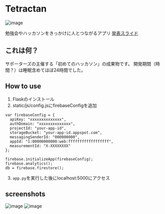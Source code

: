 # Tetractan
![image](https://user-images.githubusercontent.com/34613945/111903328-1dca1b00-8a85-11eb-8e97-ffec73775573.png)

勉強会やハッカソンをきっかけに人とつながるアプリ
[発表スライド](https://docs.google.com/presentation/d/1Q1Cl6d2ZDm0-_MmOnjn0BzZZG4a6ysyN17_dZAvXDrk/edit#slide=id.gc93c1fd92e_7_462)

## これは何？
サポーターズの主催する「初めてのハッカソン」の成果物です。
開発期間（時間？）は睡眠含めてほぼ24時間でした。

## How to use
1. Flaskのインストール
2. static/js/config.jsにfirebaseConfigを追加
```
var firebaseConfig = {
  apiKey: "xxxxxxxxxxxxxx",
  authDomain: "xxxxxxxxxxxxxx",
  projectId: "your-app-id",
  storageBucket: "your-app-id.appspot.com",
  messagingSenderId: "000000000",
  appId: "1:00000000000:web:ffffffffffffffffff",
  measurementId: "X-XXXXXXXX"
};

firebase.initializeApp(firebaseConfig);
firebase.analytics();
db = firebase.firestore();
```

3. ```app.py```を実行した後にlocalhost:5000にアクセス


## screenshots

![image](https://user-images.githubusercontent.com/34613945/111903315-130f8600-8a85-11eb-988b-9b75d1c4d91e.png)
![image](https://user-images.githubusercontent.com/34613945/111903322-14d94980-8a85-11eb-8ae0-b00a17836e8e.png)
